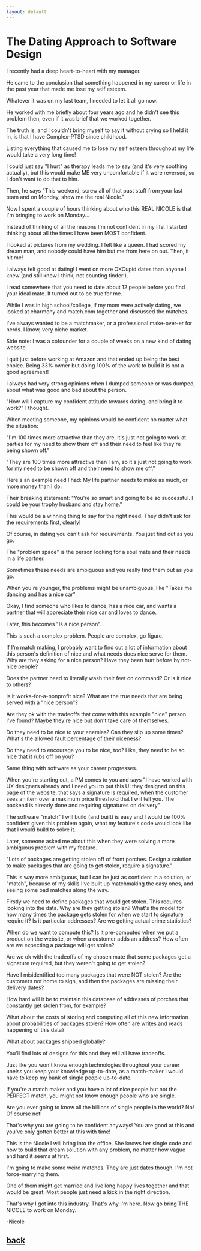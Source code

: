 ```yaml
---
layout: default
---
```


# The Dating Approach to Software Design

I recently had a deep heart-to-heart with my manager.

He came to the conclusion that something happened in my career or life in the past year that made me lose my self esteem.

Whatever it was on my last team, I needed to let it all go now.

He worked with me briefly about four years ago and he didn't see this problem then, even if it was brief that we worked together.

The truth is, and I couldn't bring myself to say it without crying so I held it in, is that I have Complex-PTSD since childhood.

Listing everything that caused me to lose my self esteem throughout my life would take a very long time!

I could just say "I hurt" as therapy leads me to say (and it's very soothing actually), but this would make ME very uncomfortable if it were reversed, so I don't want to do that to him.

Then, he says "This weekend, screw all of that past stuff from your last team and on Monday, show me the real Nicole."

Now I spent a couple of hours thinking about who this REAL NICOLE is that I'm bringing to work on Monday...

Instead of thinking of all the reasons I'm not confident in my life, I started thinking about all the times I have been MOST confident.

I looked at pictures from my wedding.  I felt like a queen.  I had scored my dream man, and nobody could have him but me from here on out.  Then, it hit me!

I always felt good at dating! I went on more OKCupid dates than anyone I knew (and still know I think, not counting tinder!).

I read somewhere that you need to date about 12 people before you find your ideal mate.  It turned out to be true for me.

While I was in high school/college, if my mom were actively dating, we looked at eharmony and match.com together and discussed the matches.

I've always wanted to be a matchmaker, or a professional make-over-er for nerds.  I know, very niche market.

Side note: I was a cofounder for a couple of weeks on a new kind of dating website.

I quit just before working at Amazon and that ended up being the best choice.  Being 33% owner but doing 100% of the work to build it is not a good agreement!

I always had very strong opinions when I dumped someone or was dumped, about what was good and bad about the person.

"How will I capture my confident attitude towards dating, and bring it to work?"  I thought.

When meeting someone, my opinions would be confident no matter what the situation:

"I'm 100 times more attractive than they are, it's just not going to work at parties for my need to show them off and
their need to feel like they're being shown off."

"They are 100 times more attractive than I am, so it's just not going to work for my need to be shown off and
their need to show me off."

Here's an example need I had: My life partner needs to make as much, or more money than I do.

Their breaking statement: "You're so smart and going to be so successful. I could be your trophy husband and stay home."

This would be a winning thing to say for the right need.  They didn't ask for the requirements first, clearly!

Of course, in dating you can't ask for requirements. You just find out as you go.

The "problem space" is the person looking for a soul mate and their needs in a life partner.

Sometimes these needs are ambiguous and you really find them out as you go.

When you're younger, the problems might be unambiguous, like "Takes me dancing and has a nice car"

Okay, I find someone who likes to dance, has a nice car, and wants a partner that will appreciate their nice car and loves to dance.

Later, this becomes "Is a nice person".

This is such a complex problem.  People are complex, go figure.

If I'm match making, I probably want to find out a lot of information about this person's definition of nice and what needs does nice serve for them.  Why are they asking for a nice person?  Have they been hurt before by not-nice people?

Does the partner need to literally wash their feet on command?  Or is it nice to others?

Is it works-for-a-nonprofit nice?  What are the true needs that are being served with a "nice person"?

Are they ok with the tradeoffs that come with this example "nice" person I've found?  Maybe they're nice but don't take care of themselves.

Do they need to be nice to your enemies?  Can they slip up some times?  What's the allowed fault percentage of their niceness?

Do they need to encourage you to be nice, too?  Like, they need to be so nice that it rubs off on you?

Same thing with software as your career progresses.

When you're starting out, a PM comes to you and says
"I have worked with UX designers already and I need you to put this UI they designed on this page of the website, that says a signature is required,
 when the customer sees an item over a maximum price threshold that I will tell you. The backend is already done and requiring signatures on delivery"

The software "match" I will build (and built) is easy and I would be 100% confident given this problem again, what my feature's code would look like that I would build to solve it.

Later, someone asked me about this when they were solving a more ambiguous problem with my feature.

"Lots of packages are getting stolen off of front porches. Design a solution to make packages that are going to get stolen, require a signature."

This is way more ambiguous, but I can be just as confident in a solution, or "match", because of my skills I've built up matchmaking the easy ones, and seeing some bad matches along the way.

Firstly we need to define packages that would get stolen.  This requires looking into the data.  Why are they getting stolen?
What's the model for how many times the package gets stolen for when we start to signature require it?  Is it particular addresses?  Are we getting actual crime statistics?

When do we want to compute this?  Is it pre-computed when we put a product on the website, or when a customer adds an address?  How often are we expecting a package will get stolen?

Are we ok with the tradeoffs of my chosen mate that some packages get a signature required, but they weren't going to get stolen?

Have I misidentified too many packages that were NOT stolen?  Are the customers not home to sign, and then the packages are missing their delivery dates?

How hard will it be to maintain this database of addresses of porches that constantly get stolen from, for example?

What about the costs of storing and computing all of this new information about probabilities of packages stolen?  How often are writes and reads happening of this data?

What about packages shipped globally?

You'll find lots of designs for this and they will all have tradeoffs.

Just like you won't know enough technologies throughout your career unelss you keep your knowledge up-to-date, as a match-maker I would have to keep my bank of single people up-to-date.

If you're a match maker and you have a lot of nice people but not the PERFECT match, you might not know enough people who are single.

Are you ever going to know all the billions of single people in the world? No! Of course not!

That's why you are going to be confident anyways!  You are good at this and you've only gotten better at this with time!

This is the Nicole I will bring into the office.  She knows her single code and how to build that dream solution with any problem, no matter how vague and hard it seems at first.

I'm going to make some weird matches.  They are just dates though.  I'm not force-marrying them.

One of them might get married and live long happy lives together and that would be great.  Most people just need a kick in the right direction.

That's why I got into this industry.  That's why I'm here.  Now go bring THE NICOLE to work on Monday.

-Nicole


[back](./)
---

